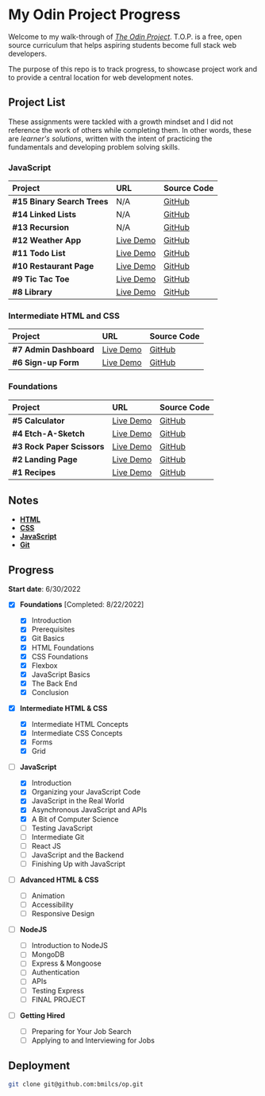 # My Odin Project Progress

Welcome to my walk-through of [_The Odin Project_](https://www.theodinproject.com). T.O.P. is a free, open source curriculum that helps aspiring students become full stack web developers.

The purpose of this repo is to track progress, to showcase project work and to provide a central location for web development notes.

## Project List

These assignments were tackled with a growth mindset and I did not reference the work of others while completing them. In other words, these are _learner's solutions_, written with the intent of practicing the fundamentals and developing problem solving skills.

### JavaScript

| Project                     | URL                                                         | Source Code                                                  |
| :-------------------------- | :---------------------------------------------------------- | :----------------------------------------------------------- |
| **#15 Binary Search Trees** | N/A                                                         | [GitHub](https://github.com/bmilcs/odin-binary-search-trees) |
| **#14 Linked Lists**        | N/A                                                         | [GitHub](https://github.com/bmilcs/odin-linked-lists)        |
| **#13 Recursion**           | N/A                                                         | [GitHub](https://github.com/bmilcs/odin-recursion)           |
| **#12 Weather App**         | [Live Demo](https://bmilcs.github.io/odin-weather-app/)     | [GitHub](https://github.com/bmilcs/odin-weather-app)         |
| **#11 Todo List**           | [Live Demo](https://bmilcs.github.io/odin-todo-list/)       | [GitHub](https://github.com/bmilcs/odin-todo-list)           |
| **#10 Restaurant Page**     | [Live Demo](https://bmilcs.github.io/odin-restaurant-page/) | [GitHub](https://github.com/bmilcs/odin-restaurant-page)     |
| **#9 Tic Tac Toe**          | [Live Demo](https://bmilcs.github.io/odin-tic-tac-toe/)     | [GitHub](https://github.com/bmilcs/odin-tic-tac-toe)         |
| **#8 Library**              | [Live Demo](https://bmilcs.github.io/odin-library/)         | [GitHub](https://github.com/bmilcs/odin-library)             |

### Intermediate HTML and CSS

| Project                | URL                                                         | Source Code                                              |
| :--------------------- | :---------------------------------------------------------- | :------------------------------------------------------- |
| **#7 Admin Dashboard** | [Live Demo](https://bmilcs.github.io/odin-admin-dashboard/) | [GitHub](https://github.com/bmilcs/odin-admin-dashboard) |
| **#6 Sign-up Form**    | [Live Demo](https://bmilcs.github.io/odin-signup-form/)     | [GitHub](https://github.com/bmilcs/odin-signup-form)     |

### Foundations

| Project                    | URL                                                             | Source Code                                                  |
| :------------------------- | :-------------------------------------------------------------- | :----------------------------------------------------------- |
| **#5 Calculator**          | [Live Demo](https://bmilcs.github.io/odin-calculator/)          | [GitHub](https://github.com/bmilcs/odin-calculator)          |
| **#4 Etch-A-Sketch**       | [Live Demo](https://bmilcs.github.io/odin-etch-a-sketch/)       | [GitHub](https://github.com/bmilcs/odin-etch-a-sketch)       |
| **#3 Rock Paper Scissors** | [Live Demo](https://bmilcs.github.io/odin-rock-paper-scissors/) | [GitHub](https://github.com/bmilcs/odin-rock-paper-scissors) |
| **#2 Landing Page**        | [Live Demo](https://bmilcs.github.io/odin-landing-page/)        | [GitHub](https://github.com/bmilcs/odin-landing-page)        |
| **#1 Recipes**             | [Live Demo](https://bmilcs.github.io/odin-recipes/)             | [GitHub](https://github.com/bmilcs/odin-recipes)             |

## Notes

- [**HTML**](html.md)
- [**CSS**](css.md)
- [**JavaScript**](javascript.md)
- [**Git**](git.md)

## Progress

**Start date**: 6/30/2022

- [x] **Foundations** [Completed: 8/22/2022]

  - [x] Introduction
  - [x] Prerequisites
  - [x] Git Basics
  - [x] HTML Foundations
  - [x] CSS Foundations
  - [x] Flexbox
  - [x] JavaScript Basics
  - [x] The Back End
  - [x] Conclusion

- [x] **Intermediate HTML & CSS**

  - [x] Intermediate HTML Concepts
  - [x] Intermediate CSS Concepts
  - [x] Forms
  - [x] Grid

- [ ] **JavaScript**

  - [x] Introduction
  - [x] Organizing your JavaScript Code
  - [x] JavaScript in the Real World
  - [x] Asynchronous JavaScript and APIs
  - [x] A Bit of Computer Science
  - [ ] Testing JavaScript
  - [ ] Intermediate Git
  - [ ] React JS
  - [ ] JavaScript and the Backend
  - [ ] Finishing Up with JavaScript

- [ ] **Advanced HTML & CSS**

  - [ ] Animation
  - [ ] Accessibility
  - [ ] Responsive Design

- [ ] **NodeJS**

  - [ ] Introduction to NodeJS
  - [ ] MongoDB
  - [ ] Express & Mongoose
  - [ ] Authentication
  - [ ] APIs
  - [ ] Testing Express
  - [ ] FINAL PROJECT

- [ ] **Getting Hired**
  - [ ] Preparing for Your Job Search
  - [ ] Applying to and Interviewing for Jobs

## Deployment

```sh
git clone git@github.com:bmilcs/op.git
```
